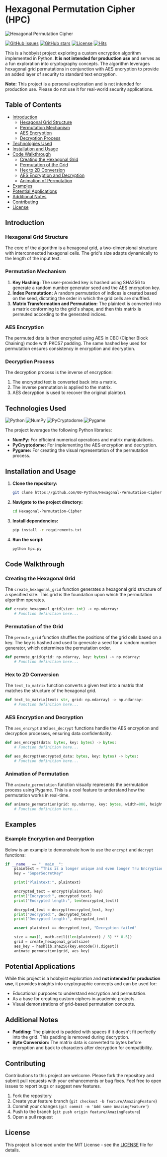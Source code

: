 # Hexagonal Permutation Cipher (HPC)

![Hexagonal Permutation Cipher](https://your-image-link.com/banner.png)

[![GitHub issues](https://img.shields.io/github/issues/00-Python/Hexagonal-Permutation-Cipher.svg)](https://github.com/00-Python/Hexagonal-Permutation-Cipher/issues)
[![GitHub stars](https://img.shields.io/github/stars/00-Python/Hexagonal-Permutation-Cipher.svg)](https://github.com/00-Python/Hexagonal-Permutation-Cipher/stargazers)
[![License](https://img.shields.io/github/license/00-Python/Hexagonal-Permutation-Cipher.svg)](https://github.com/00-Python/Hexagonal-Permutation-Cipher/blob/main/LICENSE)
[![Hits](https://hits.seeyoufarm.com/api/count/incr/badge.svg?url=https://github.com/00-Python/Hexagonal-Permutation-Cipher)](https://github.com/00-Python/Hexagonal-Permutation-Cipher)

This is a hobbyist project exploring a custom encryption algorithm implemented in Python. **It is not intended for production use** and serves as a fun exploration into cryptography concepts. The algorithm leverages hexagonal grid permutations in conjunction with AES encryption to provide an added layer of security to standard text encryption.

**Note:** This project is a personal exploration and is not intended for production use. Please do not use it for real-world security applications.

## Table of Contents
- [Introduction](#introduction)
    - [Hexagonal Grid Structure](#hexagonal-grid-structure)
    - [Permutation Mechanism](#permutation-mechanism)
    - [AES Encryption](#aes-encryption)
    - [Decryption Process](#decryption-process)
- [Technologies Used](#technologies-used)
- [Installation and Usage](#installation-and-usage)
- [Code Walkthrough](#code-walkthrough)
    - [Creating the Hexagonal Grid](#creating-the-hexagonal-grid)
    - [Permutation of the Grid](#permutation-of-the-grid)
    - [Hex to 2D Conversion](#hex-to-2d-conversion)
    - [AES Encryption and Decryption](#aes-encryption-and-decryption)
    - [Animation of Permutation](#animation-of-permutation)
- [Examples](#examples)
- [Potential Applications](#potential-applications)
- [Additional Notes](#additional-notes)
- [Contributing](#contributing)
- [License](#license)

## Introduction

### Hexagonal Grid Structure

The core of the algorithm is a hexagonal grid, a two-dimensional structure with interconnected hexagonal cells. The grid's size adapts dynamically to the length of the input text. 

### Permutation Mechanism

1. **Key Hashing:** The user-provided key is hashed using SHA256 to generate a random number generator seed and the AES encryption key.
2. **Index Permutation:** A random permutation of indices is created based on the seed, dictating the order in which the grid cells are shuffled.
3. **Matrix Transformation and Permutation:** The plaintext is converted into a matrix conforming to the grid's shape, and then this matrix is permuted according to the generated indices.

### AES Encryption

The permuted data is then encrypted using AES in CBC (Cipher Block Chaining) mode with PKCS7 padding. The same hashed key used for permutation ensures consistency in encryption and decryption.

### Decryption Process

The decryption process is the inverse of encryption:
1. The encrypted text is converted back into a matrix.
2. The inverse permutation is applied to the matrix.
3. AES decryption is used to recover the original plaintext.

## Technologies Used

![Python](https://img.shields.io/badge/-Python-3776AB?style=flat&logo=python&logoColor=white)
![NumPy](https://img.shields.io/badge/-NumPy-013243?style=flat&logo=numpy&logoColor=white)
![PyCryptodome](https://img.shields.io/badge/-PyCryptodome-6A5ACD?style=flat&logo=python&logoColor=white)
![Pygame](https://img.shields.io/badge/-Pygame-4CAF50?style=flat&logo=pygame&logoColor=white)

The project leverages the following Python libraries:
- **NumPy:** For efficient numerical operations and matrix manipulations.
- **PyCryptodome:** For implementing the AES encryption and decryption.
- **Pygame:** For creating the visual representation of the permutation process.

## Installation and Usage

1. **Clone the repository:**
   ```bash
   git clone https://github.com/00-Python/Hexagonal-Permutation-Cipher.git
   ```
2. **Navigate to the project directory:**
   ```bash
   cd Hexagonal-Permutation-Cipher
   ```
3. **Install dependencies:**
   ```bash
   pip install -r requirements.txt
   ```
4. **Run the script:**
   ```bash
   python hpc.py
   ```

## Code Walkthrough

### Creating the Hexagonal Grid

The `create_hexagonal_grid` function generates a hexagonal grid structure of a specified size. This grid is the foundation upon which the permutation algorithm operates.

```python
def create_hexagonal_grid(size: int) -> np.ndarray:
    # Function definition here...
```

### Permutation of the Grid

The `permute_grid` function shuffles the positions of the grid cells based on a key. The key is hashed and used to generate a seed for a random number generator, which determines the permutation order.

```python
def permute_grid(grid: np.ndarray, key: bytes) -> np.ndarray:
    # Function definition here...
```

### Hex to 2D Conversion

The `text_to_matrix` function converts a given text into a matrix that matches the structure of the hexagonal grid.

```python
def text_to_matrix(text: str, grid: np.ndarray) -> np.ndarray:
    # Function definition here...
```

### AES Encryption and Decryption

The `aes_encrypt` and `aes_decrypt` functions handle the AES encryption and decryption processes, ensuring data confidentiality.

```python
def aes_encrypt(data: bytes, key: bytes) -> bytes:
    # Function definition here...

def aes_decrypt(encrypted_data: bytes, key: bytes) -> bytes:
    # Function definition here...
```

### Animation of Permutation

The `animate_permutation` function visually represents the permutation process using Pygame. This is a cool feature to understand how the permutation works in real-time.

```python
def animate_permutation(grid: np.ndarray, key: bytes, width=800, height=600):
    # Function definition here...
```

## Examples

### Example Encryption and Decryption

Below is an example to demonstrate how to use the `encrypt` and `decrypt` functions:

```python
if __name__ == "__main__":
    plaintext = "This is a longer unique and even longer Tru Encryption cryptographic cipher test!"
    key = "SuperSecretKey"

    print("Plaintext:", plaintext)

    encrypted_text = encrypt(plaintext, key)
    print("Encrypted:", encrypted_text)
    print("Encrypted length:", len(encrypted_text))

    decrypted_text = decrypt(encrypted_text, key)
    print("Decrypted:", decrypted_text)
    print("Decrypted length:", decrypted_text)

    assert plaintext == decrypted_text, "Decryption failed"

    size = max(1, math.ceil((len(plaintext) / 3) ** 0.5))
    grid = create_hexagonal_grid(size)
    aes_key = hashlib.sha256(key.encode()).digest()
    animate_permutation(grid, aes_key)
```

## Potential Applications

While this project is a hobbyist exploration and **not intended for production use**, it provides insights into cryptographic concepts and can be used for:
- Educational purposes to understand encryption and permutation.
- As a base for creating custom ciphers in academic projects.
- Visual demonstrations of grid-based permutation concepts.

## Additional Notes

- **Padding:** The plaintext is padded with spaces if it doesn't fit perfectly into the grid. This padding is removed during decryption.
- **Byte Conversion:** The matrix data is converted to bytes before encryption and back to characters after decryption for compatibility.

## Contributing

Contributions to this project are welcome. Please fork the repository and submit pull requests with your enhancements or bug fixes. Feel free to open issues to report bugs or suggest new features.

1. Fork the repository
2. Create your feature branch (`git checkout -b feature/AmazingFeature`)
3. Commit your changes (`git commit -m 'Add some AmazingFeature'`)
4. Push to the branch (`git push origin feature/AmazingFeature`)
5. Open a pull request

## License

This project is licensed under the MIT License - see the [LICENSE](LICENSE) file for details.